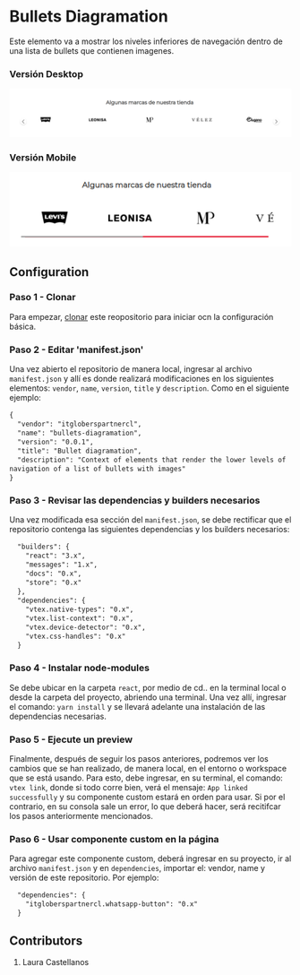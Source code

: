 # Bullets Diagramation

Este elemento va a mostrar los niveles inferiores de navegación dentro de una lista de bullets que contienen imagenes.

### Versión Desktop
![Preview](../assets/image__read-me-bullet.png)

### Versión Mobile
![Preview](../assets/image__bullet--mobile.png)
## Configuration 

### Paso 1 - Clonar

Para empezar, [clonar](https://github.com/LauraCastellanos13/itgloberspartnercl.bullets-diagramation) este reopositorio para iniciar ocn la configuración básica. 
### Paso 2 - Editar 'manifest.json'

Una vez abierto el repositorio de manera local, ingresar al archivo `manifest.json` y allí es donde realizará modificaciones en los siguientes elementos: `vendor`, `name`, `version`, `title` y `description`. Como en el siguiente ejemplo:

```
{
  "vendor": "itgloberspartnercl",
  "name": "bullets-diagramation",
  "version": "0.0.1",
  "title": "Bullet diagramation",
  "description": "Context of elements that render the lower levels of navigation of a list of bullets with images"
}
```

### Paso 3 - Revisar las dependencias y builders necesarios

Una vez modificada esa sección del `manifest.json`, se debe rectificar que el repositorio contenga las siguientes dependencias y los builders necesarios:

```
  "builders": {
    "react": "3.x",
    "messages": "1.x",
    "docs": "0.x",
    "store": "0.x"
  },
  "dependencies": {
    "vtex.native-types": "0.x",
    "vtex.list-context": "0.x",
    "vtex.device-detector": "0.x",
    "vtex.css-handles": "0.x"
  }
```

### Paso 4 - Instalar node-modules

Se debe ubicar en la carpeta `react`, por medio de cd.. en la terminal local o desde la carpeta del proyecto, abriendo una terminal. Una vez allí, ingresar el comando: `yarn install` y se llevará adelante una instalación de las dependencias necesarias.

### Paso 5 - Ejecute un preview 

Finalmente, después de seguir los pasos anteriores, podremos ver los cambios que se han realizado, de manera local, en el entorno o workspace que se está usando. 
Para esto, debe ingresar, en su terminal, el comando: `vtex link`, donde si todo corre bien, verá el mensaje: `App linked successfully` y su componente custom estará en orden para usar. 
Si por el contrario, en su consola sale un error, lo que deberá hacer, será recitifcar los pasos anteriormente mencionados.

### Paso 6 - Usar componente custom en la página

Para agregar este componente custom, deberá ingresar en su proyecto, ir al archivo `manifest.json` y en `dependencies`, importar el: vendor, name y versión de este repositorio. Por ejemplo:

```
  "dependencies": {
    "itgloberspartnercl.whatsapp-button": "0.x"
  }
```
## Contributors
1. Laura Castellanos
